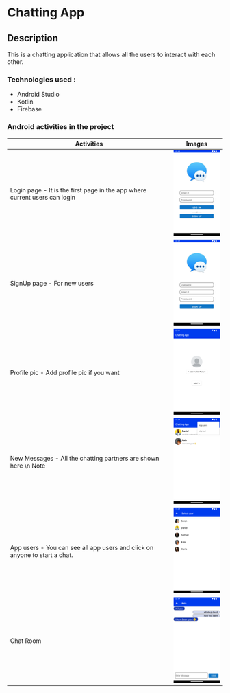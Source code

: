 # Chatting App

## Description

This is a chatting application that allows all the users to interact with each other.

### Technologies used :
- Android Studio
- Kotlin
- Firebase 

### Android activities in the project

|Activities|Images|
|---|---|
 |Login page - It is the first page in the app where current users can login|<img src="https://github.com/afnanurrahim/messageApp/blob/d0e38042d3fcdedd94ff35c23f4e2c6217a697a6/screenshots/Screenshot_20220916_212316.png" width="130" height="200" />|
|SignUp page - For new users|<img src="https://github.com/afnanurrahim/messageApp/blob/784e4de21ceaf29cd9bea9541732156c9b0d180e/screenshots/Screenshot_20220916_212329.png" width="130" height="200" />|
 |Profile pic - Add profile pic if you want|<img src="https://github.com/afnanurrahim/messageApp/blob/784e4de21ceaf29cd9bea9541732156c9b0d180e/screenshots/Screenshot_20220916_212410.png" width="130" height="200" />|
 |New Messages - All the chatting partners are shown here \n Note|<img src="https://github.com/afnanurrahim/messageApp/blob/784e4de21ceaf29cd9bea9541732156c9b0d180e/screenshots/Screenshot_20220916_211340.png" width="130" height="200" />|
|App users - You can see all app users and click on anyone to start a chat.|<img src="https://github.com/afnanurrahim/messageApp/blob/784e4de21ceaf29cd9bea9541732156c9b0d180e/screenshots/Screenshot_20220916_211400.png" width="130" height="200" />|
 |Chat Room|<img src="https://github.com/afnanurrahim/messageApp/blob/784e4de21ceaf29cd9bea9541732156c9b0d180e/screenshots/Screenshot_20220916_212256.png" width="130" height="200" />|
